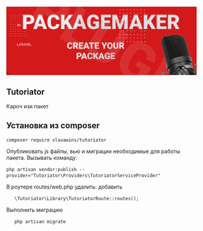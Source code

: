 <p align="center">
<img src="info/logo.jpg">
</p>
 
## Tutoriator
Кароч изи пакет 
   

## Установка из composer

```  
composer require slavawins/tutoriator
```

 Опубликовать js файлы, вью и миграции необходимые для работы пакета.
Вызывать команду:
```
php artisan vendor:publish --provider="Tutoriator\Providers\TutoriatorServiceProvider"
``` 

 В роутере routes/web.php удалить:
 добавить
 ```
    \Tutoriator\Library\TutoriatorRoute::routes();
 ```

Выполнить миграцию
 ```
    php artisan migrate 
 ``` 
